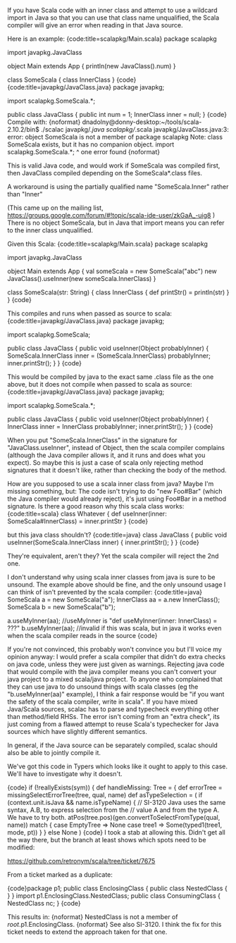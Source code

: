 If you have Scala code with an inner class and attempt to use a wildcard import in Java so that you can use that class name unqualified, the Scala compiler will give an error when reading in that Java source.

Here is an example:
{code:title=scalapkg/Main.scala}
package scalapkg

import javapkg.JavaClass

object Main extends App {
  println(new JavaClass().num)
}

class SomeScala {
  class InnerClass
}
{code}
{code:title=javapkg/JavaClass.java}
package javapkg;

import scalapkg.SomeScala.*;

public class JavaClass {
    public int num = 1;
    InnerClass inner = null;
}
{code}
Compile with:
{noformat}
dnadolny@donny-desktop:~/tools/scala-2.10.2/bin$ ./scalac  javapkg/*.java scalapkg/*.scala
javapkg/JavaClass.java:3: error: object SomeScala is not a member of package scalapkg
Note: class SomeScala exists, but it has no companion object.
import scalapkg.SomeScala.*;
       ^
one error found
{noformat}

This is valid Java code, and would work if SomeScala was compiled first, then JavaClass compiled depending on the SomeScala*.class files.

A workaround is using the partially qualified name "SomeScala.Inner" rather than "Inner"

(This came up on the mailing list, https://groups.google.com/forum/#!topic/scala-ide-user/zkGaA_-uig8 )
There is no object SomeScala, but in Java that import means you can refer to the inner class unqualified.

Given this Scala:
{code:title=scalapkg/Main.scala}
package scalapkg

import javapkg.JavaClass

object Main extends App {
  val someScala = new SomeScala("abc")
  new JavaClass().useInner(new someScala.InnerClass)
}

class SomeScala(str: String) {
  class InnerClass {
    def printStr() = println(str)
  }
}
{code}

This compiles and runs when passed as source to scala:
{code:title=javapkg/JavaClass.java}
package javapkg;

import scalapkg.SomeScala;

public class JavaClass {
    public void useInner(Object probablyInner) {
    	SomeScala.InnerClass inner = (SomeScala.InnerClass) probablyInner;
    	inner.printStr(); 
    }
}
{code}

This would be compiled by java to the exact same .class file as the one above, but it does not compile when passed to scala as source:
{code:title=javapkg/JavaClass.java}
package javapkg;

import scalapkg.SomeScala.*;

public class JavaClass {
    public void useInner(Object probablyInner) {
    	InnerClass inner = InnerClass probablyInner;
    	inner.printStr(); 
    }
}
{code}

When you put "SomeScala.InnerClass" in the signature for "JavaClass.useInner", instead of Object, then the scala compiler complains (although the Java compiler allows it, and it runs and does what you expect). So maybe this is just a case of scala only rejecting method signatures that it doesn't like, rather than checking the body of the method.

How are you supposed to use a scala inner class from java?
Maybe I'm missing something, but:
The code isn't trying to do "new Foo#Bar" (which the Java compiler would already reject), it's just using Foo#Bar in a method signature. 
Is there a good reason why this scala class works:
{code:title=scala}
class Whatever {
  def useInner(inner: SomeScala#InnerClass) = inner.printStr
}
{code}

but this java class shouldn't?
{code:title=java}
class JavaClass {
    public void useInner(SomeScala.InnerClass inner) {
        inner.printStr(); 
    }
}
{code}

They're equivalent, aren't they? Yet the scala compiler will reject the 2nd one.

I don't understand why using scala inner classes from java is sure to be unsound. The example above should be fine, and the only unsound usage I can think of isn't prevented by the scala compiler:
{code:title=java}
SomeScala a = new SomeScala("a");
InnerClass aa = a.new InnerClass();
SomeScala b = new SomeScala("b");
		
a.useMyInner(aa); //useMyInner is "def useMyInner(inner: InnerClass) = ???"
b.useMyInner(aa); //invalid if this was scala, but in java it works even when the scala compiler reads in the source
{code}

If you're not convinced, this probably won't convince you but I'll voice my opinion anyway: I would prefer a scala compiler that didn't do extra checks on java code, unless they were just given as warnings. Rejecting java code that would compile with the java compiler means you can't convert your java project to a mixed scala/java project. To anyone who complained that they can use java to do unsound things with scala classes (eg the "b.useMyInner(aa)" example), I think a fair response would be "if you want the safety of the scala compiler, write in scala".
If you have mixed Java/Scala sources, scalac has to parse and typecheck everything other than method/field RHSs. The error isn't coming from an "extra check", its just coming from a flawed attempt to reuse Scala's typechecker for Java sources which have slightly different semantics.

In general, if the Java source can be separately compiled, scalac should also be able to jointly compile it.

We've got this code in Typers which looks like it ought to apply to this case. We'll have to investigate why it doesn't.

{code}
        if (!reallyExists(sym)) {
          def handleMissing: Tree = {
            def errorTree = missingSelectErrorTree(tree, qual, name)
            def asTypeSelection = (
              if (context.unit.isJava && name.isTypeName) {
                // SI-3120 Java uses the same syntax, A.B, to express selection from the
                // value A and from the type A. We have to try both.
                atPos(tree.pos)(gen.convertToSelectFromType(qual, name)) match {
                  case EmptyTree => None
                  case tree1     => Some(typed1(tree1, mode, pt))
                }
              }
              else None
            )
{code}
I took a stab at allowing this. Didn't get all the way there, but the branch at least shows which spots need to be modified:

https://github.com/retronym/scala/tree/ticket/7675

From a ticket marked as a duplicate:

{code}package p1;
public class EnclosingClass {
    public class NestedClass {
    }
}
import p1.EnclosingClass.NestedClass;
public class ConsumingClass {
    NestedClass nc;
}
{code}

This results in:
{noformat}
NestedClass is not a member of _root_.p1.EnclosingClass.
{noformat}
See also SI-3120. I think the fix for this ticket needs to extend the approach taken for that one.
